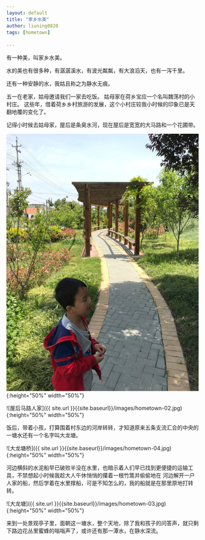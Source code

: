 ```yaml
---
layout: default
title: "家乡水美"
author: liuning0820
tags: [hometown]

---
```


有一种美，叫家乡水美。

水的美也有很多种，有潺潺溪水，有波光粼粼，有大浪滔天，也有一泻千里。

还有一种安静的水，我姑且称之为静水无痕。

五一在老家，姑母邀请我们一家去吃饭。 姑母家在荷乡宝应一个名叫魏荡村的小村庄。
这些年，借着荷乡乡村旅游的发展，这个小村庄较我小时候的印象已是天翻地覆的变化了。

记得小时候去姑母家，屋后是条臭水河，现在屋后是宽宽的大马路和一个花圃带。

![屋后花圃](/images/hometown-01.jpg){:height="50%" width="50%"}

![屋后马路人家]({{ site.url }}{{site.baseurl}}/images/hometown-02.jpg){:height="50%" width="50%"}

饭后，带着小孩，打算围着村东边的河岸转转，才知道原来五条支流汇合的中央的一塘水还有一个名字叫大龙塘。

![大龙塘桥]({{ site.url }}{{site.baseurl}}/images/hometown-04.jpg){:height="50%" width="50%"}

河边横斜的水泥船早已破败半没在水里，也暗示着人们早已找到更便捷的运输工具，不禁想起小时候我趁大人午休悄悄的攥着一根竹篙并偷偷地在
河边解开一户人家的船，然后学着在水里撑船，可是不知怎么的，我的船就是在那里原地打转转。

![大龙塘]({{ site.url }}{{site.baseurl}}/images/hometown-03.jpg){:height="50%" width="50%"}

来到一处景观亭子里，面朝这一塘水，整个天地，除了我和孩子的问答声，就只剩下路边花丛里蜜蜂的嗡嗡声了，或许还有那一潭水，在静水深流。